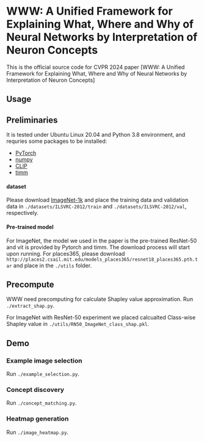 # WWW: A Unified Framework for Explaining What, Where and Why of Neural Networks by Interpretation of Neuron Concepts

This is the official source code for CVPR 2024 paper [WWW: A Unified Framework for Explaining What, Where and Why 
of Neural Networks by Interpretation of Neuron Concepts]

## Usage
## Preliminaries
It is tested under Ubuntu Linux 20.04 and Python 3.8 environment, and requries some packages to be installed:
* [PyTorch](https://pytorch.org/)
* [numpy](http://www.numpy.org/)
* [CLIP](https://github.com/openai/CLIP)
* [timm](https://github.com/huggingface/pytorch-image-models)

#### dataset

Please download [ImageNet-1k](http://www.image-net.org/challenges/LSVRC/2012/index) and place the training data and validation data in
`./datasets/ILSVRC-2012/train` and  `./datasets/ILSVRC-2012/val`, respectively.

#### Pre-trained model
For ImageNet, the model we used in the paper is the pre-trained ResNet-50 and vit is provided by Pytorch and timm. The download process
will start upon running.
For places365, please download `http://places2.csail.mit.edu/models_places365/resnet18_places365.pth.tar` and place in the `./utils` folder.

## Precompute
WWW need precomputing for calculate Shapley value approximation.
Run `./extract_shap.py`.

For ImageNet with ResNet-50 experiment we placed calcualted Class-wise Shapley value in 
`./utils/RN50_ImageNet_class_shap.pkl`.

## Demo
### Example image selection
Run `./example_selection.py`.

### Concept discovery
Run `./concept_matching.py`.

### Heatmap generation
Run `./image_heatmap.py`.


